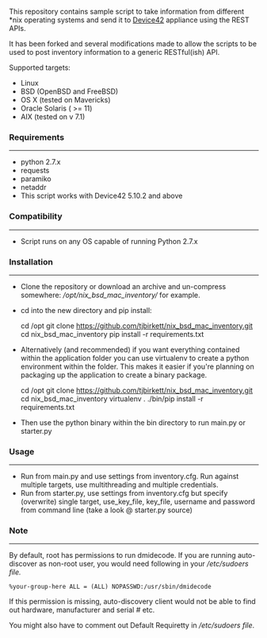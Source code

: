 This repository contains sample script to take information from different *nix operating systems and send it to [Device42](http://www.device42.com/) appliance using the REST APIs.

It has been forked and several modifications made to allow the scripts to be used to post inventory information to a generic RESTful(ish) API. 

Supported targets:

* Linux 
* BSD (OpenBSD and FreeBSD)
* OS X (tested on Mavericks)
* Oracle Solaris ( >= 11)
* AIX (tested on v 7.1)
    
### Requirements
-----------------------------
* python 2.7.x
* requests
* paramiko 
* netaddr
* This script works with Device42 5.10.2 and above
    
### Compatibility
-----------------------------
* Script runs on any OS capable of running Python 2.7.x
	
### Installation
-----------------------------
* Clone the repository or download an archive and un-compress somewhere: */opt/nix_bsd_mac_inventory/* for example.
* cd into the new directory and pip install:

	cd /opt
	git clone https://github.com/tjbirkett/nix_bsd_mac_inventory.git
	cd nix_bsd_mac_inventory
	pip install -r requirements.txt
	
* Alternatively (and recommended) if you want everything contained within the application folder you can use virtualenv to create a python environment within the folder. This makes it easier if you're planning on packaging up the application to create a binary package.

	cd /opt
	git clone https://github.com/tjbirkett/nix_bsd_mac_inventory.git
	cd nix_bsd_mac_inventory
	virtualenv .
	./bin/pip install -r requirements.txt
	
* Then use the python binary within the bin directory to run main.py or starter.py

	
### Usage
-----------------------------
* Run from main.py and use settings from inventory.cfg. Run against multiple targets, use multithreading and multiple credentials.
* Run from starter.py, use settings from inventory.cfg but specify (overwrite) single target, use_key_file, key_file, username and password from command line (take a look @ starter.py source)

### Note
----------------------------

By default, root has permissions to run dmidecode. If you are running auto-discover as non-root user, you would need following in your */etc/sudoers file.*

	%your-group-here ALL = (ALL) NOPASSWD:/usr/sbin/dmidecode

If this permission is missing, auto-discovery client would not be able to find out hardware, manufacturer and serial # etc.

You might also have to comment out Default Requiretty in */etc/sudoers file*.
